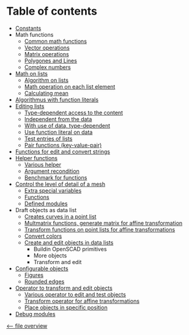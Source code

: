 Table of contents
=================

- [Constants](constants.md)
- Math functions
  - [Common math functions](math.md)
  - [Vector operations](vector.md)
  - [Matrix operations](matrix.md)
  - [Polygones and Lines](vector.md#polygones-and-lines-)
  - [Complex numbers](complex.md)
- [Math on lists](list_math.md)
  - [Algorithm on lists](list_math.md#algorithm-on-lists-)
  - [Math operation on each list element](list_math.md#math-operation-on_each-list-element-)
  - [Calculating mean](mean.md)
- [Algorithmus with function literals](function.md)
- [Editing lists](list.md#editing-lists-)
  - [Type-dependent access to the content](list.md#different-type-of-data-)
  - [Independent from the data](list.md#edit-list-independent-from-the-data-)
  - [With use of data, type-dependent](list.md#edit-list-with-use-of-data-depend-on-type-)
  - [Use function literal on data](list.md#edit-list-use-function-literal-on-data-)
  - [Test entries of lists](list.md#test-entries-of-lists-)
  - [Pair functions (key-value-pair)](list.md#pair-functions-)
- [Functions for edit and convert strings](string.md)
- [Helper functions](helper.md)
  - [Various helper](helper.md#native-helper-functions-)
  - [Argument recondition](helper.md#recondition-arguments-of-functions-)
  - [Benchmark for functions](helper.md#benchmark-function-)
- [Control the level of detail of a mesh](extend.md)
  - [Extra special variables](extend.md#special-variables-)
  - [Functions](extend.md#functions-)
  - [Defined modules](extend.md#defined-modules-)
- Draft objects as data list
  - [Creates curves in a point list](curves.md)
  - [Multmatrix functions, generate matrix for affine transformation](multmatrix.md)
  - [Transform functions on point lists for affine transformations](transform.md)
  - [Convert colors](color.md)
  - [Create and edit objects in data lists](primitives.md)
    - Buildin OpenSCAD primitives
    - More objects
    - Transform and edit
- [Configurable objects](object.md)
  - [Figures](object.md#figures-)
  - [Rounded edges](object.md#rounded-edges-)
- [Operator to transform and edit objects](operator.md)
  - [Various operator to edit and test objects](operator.md#edit-and-test-objects-)
  - [Transform operator for affine transformations](operator.md#transform-operator-)
  - [Place objects in specific position](operator.md#place-objects-)
- [Debug modules](debug.md)

[<-- file overview](file_overview.md)
